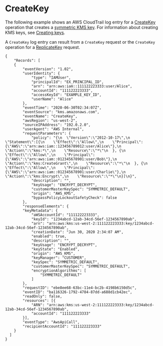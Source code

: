 # CreateKey<a name="ct-createkey"></a>

The following example shows an AWS CloudTrail log entry for a [CreateKey](https://docs.aws.amazon.com/kms/latest/APIReference/API_CreateKey.html) operation that creates a [symmetric KMS key](symm-asymm-concepts.md#symmetric-cmks)\. For information about creating KMS keys, see [Creating keys](create-keys.md)\.

A `CreateKey` log entry can result from a `CreateKey` request or the `CreateKey` operation for a [ReplicateKey](https://docs.aws.amazon.com/kms/latest/APIReference/API_ReplicateKey.html) request\.

```
{
    "Records": [
    {
        "eventVersion": "1.02",
        "userIdentity": {
            "type": "IAMUser",
            "principalId": "EX_PRINCIPAL_ID",
            "arn": "arn:aws:iam::111122223333:user/Alice",
            "accountId": "111122223333",
            "accessKeyId": "EXAMPLE_KEY_ID",
            "userName": "Alice"
        },
        "eventTime": "2020-06-30T02:34:07Z",
        "eventSource": "kms.amazonaws.com",
        "eventName": "CreateKey",
        "awsRegion": "us-west-2",
        "sourceIPAddress": "192.0.2.0",
        "userAgent": "AWS Internal",
        "requestParameters": {
            "policy": "{\n  \"Version\":\"2012-10-17\",\n  \"Statement\":[{\n    \"Effect\":\"Allow\",\n    \"Principal\":{\"AWS\":\"arn:aws:iam::123456789012:user/Alice\"},\n    \"Action\":\"kms:*\",\n    \"Resource\":\"*\"\n  }, {\n    \"Effect\":\"Allow\",\n    \"Principal\":{\"AWS\":\"arn:aws:iam::012345678901:user/Bob\"},\n    \"Action\":\"kms:CreateGrant\",\n    \"Resource\":\"*\"\n  }, {\n    \"Effect\":\"Allow\",\n    \"Principal\":{\"AWS\":\"arn:aws:iam::012345678901:user/Charlie\"},\n    \"Action\":\"kms:Encrypt\",\n    \"Resource\":\"*\"\n}]\n}",
            "description": "",
            "keyUsage": "ENCRYPT_DECRYPT",
            "customerMasterKeySpec": "SYMMETRIC_DEFAULT",
            "origin": "AWS_KMS",
            "bypassPolicyLockoutSafetyCheck": false
        },
        "responseElements": {
        "keyMetadata": {
            "aWSAccountId": "111122223333",
            "keyId": "1234abcd-12ab-34cd-56ef-1234567890ab",
            "arn": "arn:aws:kms:us-west-2:111122223333:key/1234abcd-12ab-34cd-56ef-1234567890ab",
            "creationDate": "Jun 30, 2020 2:34:07 AM",
            "enabled": true,
            "description": "",
            "keyUsage": "ENCRYPT_DECRYPT",
            "keyState": "Enabled",
            "origin": "AWS_KMS",
            "keyManager": "CUSTOMER",
            "keySpec": "SYMMETRIC_DEFAULT",
            "customerMasterKeySpec": "SYMMETRIC_DEFAULT",
            "encryptionAlgorithms": [
                "SYMMETRIC_DEFAULT"
            ]
        },
        "requestID": "ebe8ee68-63bc-11e4-bc2b-4198b6150d5c",
        "eventID": "ba116326-1792-4784-87dd-a688d1cb42ec",
        "readOnly": false,
        "resources": [{
            "ARN": "arn:aws:kms:us-west-2:111122223333:key/1234abcd-12ab-34cd-56ef-1234567890ab",
            "accountId": "111122223333"
        }],
        "eventType": "AwsApiCall",
        "recipientAccountId": "111122223333"
    }
  ]
}
```